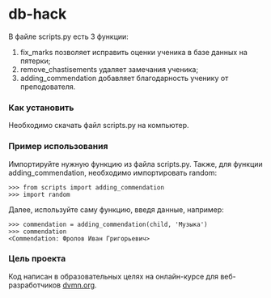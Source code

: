 # db-hack

В файле scripts.py есть 3 функции:
1) fix_marks позволяет исправить оценки ученика в базе данных на пятерки;
2) remove_chastisements удаляет замечания ученика;
3) adding_commendation добавляет благодарность ученику от преподователя.

### Как установить

Необходимо скачать файл scripts.py на компьютер.

### Пример использования

Импортируйте нужную функцию из файла scripts.py. Также, для функции adding_commendation, необходимо импортировать random:
```
>>> from scripts import adding_commendation
>>> import random
```
Далее, используйте саму функцию, введя данные, например:
```
>>> commendation = adding_commendation(child, 'Музыка')
>>> commendation
<Commendation: Фролов Иван Григорьевич>
```
### Цель проекта

Код написан в образовательных целях на онлайн-курсе для веб-разработчиков [dvmn.org](https://dvmn.org/).
